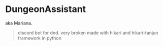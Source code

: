 # DungeonAssistant

aka Mariana.

> discord bot for dnd. very broken
> made with hikari and hikari-tanjun framework in python
